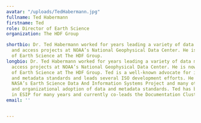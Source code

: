 ```yaml
---
avatar: "/uploads/TedHabermann.jpg"
fullname: Ted Habermann
firstname: Ted
role: Director of Earth Science
organization: The HDF Group

shortbio: Dr. Ted Habermann worked for years leading a variety of data management
  and access projects at NOAA’s National Geophysical Data Center. He is now the Director
  of Earth Science at The HDF Group.
longbio: Dr. Ted Habermann worked for years leading a variety of data management and
  access projects at NOAA’s National Geophysical Data Center. He is now the Director
  of Earth Science at The HDF Group. Ted is a well-known advocate for integrated data
  and metadata standards and leads several ISO development efforts. He works with
  NASA’s Earth Science Data And Information Systems Project and many others on technical
  and organizational adoption of data and metadata standards. Ted has been active
  in ESIP for many years and currently co-leads the Documentation Cluster.
email: ''


---
```

